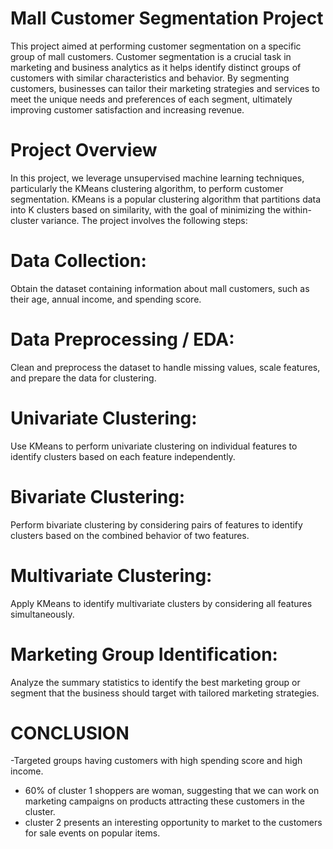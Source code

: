 # Mall Customer Segmentation Project
This project aimed at performing customer segmentation on
a specific group of mall customers. Customer segmentation is a crucial task in marketing and business analytics
as it helps identify distinct groups of customers with similar characteristics and behavior. By segmenting customers,
businesses can tailor their marketing strategies and services to meet the unique needs and preferences of each segment, 
ultimately improving customer satisfaction and increasing revenue.
# Project Overview
In this project, we leverage unsupervised machine learning techniques, particularly the KMeans clustering algorithm,
to perform customer segmentation. KMeans is a popular
clustering algorithm that partitions data into K clusters based on similarity, with the goal of minimizing the within-cluster variance.
The project involves the following steps:

# Data Collection:
Obtain the dataset containing information about mall customers, such as their age, annual income, and spending score.

# Data Preprocessing / EDA:
Clean and preprocess the dataset to handle missing values, scale features, and prepare the data for clustering.

# Univariate Clustering: 
Use KMeans to perform univariate clustering on individual features to identify clusters based on each feature independently.

# Bivariate Clustering: 
Perform bivariate clustering by considering pairs of features to identify clusters based on the combined behavior of two features.

# Multivariate Clustering:
Apply KMeans to identify multivariate clusters by considering all features simultaneously.

# Marketing Group Identification: 
Analyze the summary statistics to identify the best marketing group or segment that the business should target with
tailored marketing strategies.

# CONCLUSION 
-Targeted groups having customers with high spending score and high income.
- 60% of cluster 1 shoppers are woman, suggesting that we can work on marketing campaigns on products attracting these customers in the cluster.
- cluster 2 presents an interesting opportunity to market to the customers for sale events on popular items.

